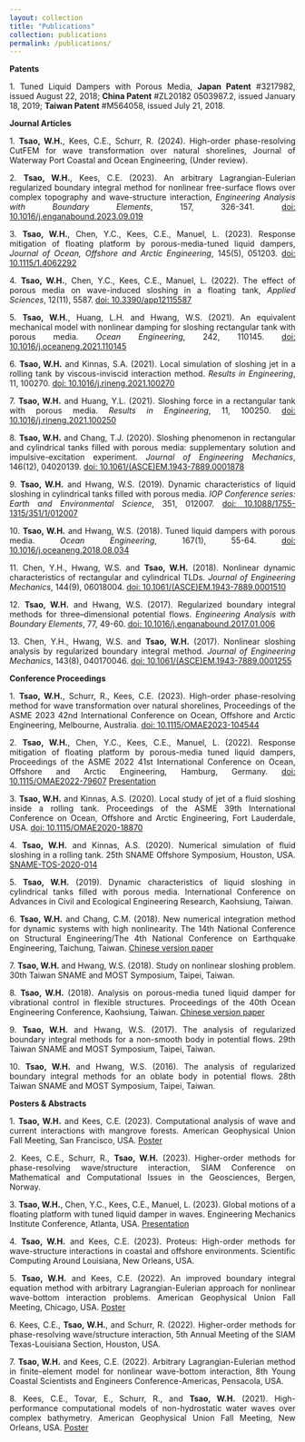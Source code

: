 ```yaml
---
layout: collection
title: "Publications"
collection: publications
permalink: /publications/
---
```


**Patents**
<p style="text-align: justify;">
1.	Tuned Liquid Dampers with Porous Media, <strong>Japan Patent</strong> #3217982, issued August 22, 2018; <strong>China Patent</strong> #ZL20182 0503987.2, issued January 18, 2019; <strong>Taiwan Patent</strong> #M564058, issued July 21, 2018.
</p>

**Journal Articles**
<p style="text-align: justify;">
1.	<strong>Tsao, W.H.</strong>, Kees, C.E., Schurr, R. (2024). High-order phase-resolving CutFEM for wave transformation over natural shorelines, Journal of Waterway Port Coastal and Ocean Engineering, (Under review).
</p>
<p style="text-align: justify;">
2.	<strong>Tsao, W.H.</strong>, Kees, C.E. (2023). An arbitrary Lagrangian-Eulerian regularized boundary integral method for nonlinear free-surface flows over complex topography and wave-structure interaction, <em>Engineering Analysis with Boundary Elements</em>, 157, 326-341. <a href="https://doi.org/10.1016/j.enganabound.2023.09.019" target="_blank">doi: 10.1016/j.enganabound.2023.09.019</a>
</p>
<p style="text-align: justify;">
3.	<strong>Tsao, W.H.</strong>, Chen, Y.C., Kees, C.E., Manuel, L. (2023). Response mitigation of floating platform by porous-media-tuned liquid dampers, <em>Journal of Ocean, Offshore and Arctic Engineering</em>, 145(5), 051203. <a href="https://doi.org/10.1115/1.4062292" target="_blank">doi: 10.1115/1.4062292</a>
</p>
<p style="text-align: justify;">
4.	<strong>Tsao, W.H.</strong>, Chen, Y.C., Kees, C.E., Manuel, L. (2022). The effect of porous media on wave-induced sloshing in a floating tank, <em>Applied Sciences</em>, 12(11), 5587. <a href="https://doi.org/10.3390/app12115587" target="_blank">doi: 10.3390/app12115587</a>
</p>
<p style="text-align: justify;">
5.	<strong>Tsao, W.H.</strong>, Huang, L.H. and Hwang, W.S. (2021). An equivalent mechanical model with nonlinear damping for sloshing rectangular tank with porous media. <em>Ocean Engineering</em>, 242, 110145. <a href="https://doi.org/10.1016/j.oceaneng.2021.110145" target="_blank">doi: 10.1016/j.oceaneng.2021.110145</a>
</p>
<p style="text-align: justify;">
6.	<strong>Tsao, W.H.</strong> and Kinnas, S.A. (2021). Local simulation of sloshing jet in a rolling tank by viscous-inviscid interaction method. <em>Results in Engineering</em>, 11, 100270. <a href="https://doi.org/10.1016/j.rineng.2021.100270" target="_blank">doi: 10.1016/j.rineng.2021.100270</a>
</p>
<p style="text-align: justify;">
7.	<strong>Tsao, W.H.</strong> and Huang, Y.L. (2021). Sloshing force in a rectangular tank with porous media. <em>Results in Engineering</em>, 11, 100250. <a href="https://doi.org/10.1016/j.rineng.2021.100250" target="_blank">doi: 10.1016/j.rineng.2021.100250</a>
</p>
<p style="text-align: justify;">
8.	<strong>Tsao, W.H.</strong> and Chang, T.J. (2020). Sloshing phenomenon in rectangular and cylindrical tanks filled with porous media: supplementary solution and impulsive-excitation experiment. <em>Journal of Engineering Mechanics</em>, 146(12), 04020139. <a href="https://doi.org/10.1061/(ASCE)EM.1943-7889.0001878" target="_blank">doi: 10.1061/(ASCE)EM.1943-7889.0001878</a>
</p>
<p style="text-align: justify;">
9.	<strong>Tsao, W.H.</strong> and Hwang, W.S. (2019). Dynamic characteristics of liquid sloshing in cylindrical tanks filled with porous media. <em>IOP Conference series: Earth and Environmental Science</em>, 351, 012007. <a href="https://doi.org/10.1088/1755-1315/351/1/012007" target="_blank">doi: 10.1088/1755-1315/351/1/012007</a>
</p>
<p style="text-align: justify;">
10.	<strong>Tsao, W.H.</strong> and Hwang, W.S. (2018). Tuned liquid dampers with porous media. <em>Ocean Engineering</em>, 167(1), 55-64. <a href="https://doi.org/10.1016/j.oceaneng.2018.08.034" target="_blank">doi: 10.1016/j.oceaneng.2018.08.034</a>
</p>
<p style="text-align: justify;">
11.	Chen, Y.H., Hwang, W.S. and <strong>Tsao, W.H.</strong> (2018). Nonlinear dynamic characteristics of rectangular and cylindrical TLDs. <em>Journal of Engineering Mechanics</em>, 144(9), 06018004. <a href="https://doi.org/10.1061/(ASCE)EM.1943-7889.0001510" target="_blank">doi: 10.1061/(ASCE)EM.1943-7889.0001510</a>
</p>
<p style="text-align: justify;">
12.	<strong>Tsao, W.H.</strong> and Hwang, W.S. (2017). Regularized boundary integral methods for three–dimensional potential flows. <em>Engineering Analysis with Boundary Elements</em>, 77, 49-60. <a href="https://doi.org/10.1016/j.enganabound.2017.01.006" target="_blank">doi: 10.1016/j.enganabound.2017.01.006</a>
</p>
<p style="text-align: justify;">
13.	Chen, Y.H., Hwang, W.S. and <strong>Tsao, W.H.</strong> (2017). Nonlinear sloshing analysis by regularized boundary integral method. <em>Journal of Engineering Mechanics</em>, 143(8), 040170046. <a href="https://doi.org/10.1061/(ASCE)EM.1943-7889.0001255" target="_blank">doi: 10.1061/(ASCE)EM.1943-7889.0001255</a>
</p>

**Conference Proceedings**
<p style="text-align: justify;">
1.	<strong>Tsao, W.H.</strong>, Schurr, R., Kees, C.E. (2023). High-order phase-resolving method for wave transformation over natural shorelines, Proceedings of the ASME 2023 42nd International Conference on Ocean, Offshore and Arctic Engineering, Melbourne, Australia. <a href="https://asmedigitalcollection.asme.org/OMAE/proceedings-abstract/OMAE2023/86878/V005T06A003/1167130" target="_blank">doi: 10.1115/OMAE2023-104544</a>
</p>
<p style="text-align: justify;">
2.	<strong>Tsao, W.H.</strong>, Chen, Y.C., Kees, C.E., Manuel, L. (2022). Response mitigation of floating platform by porous-media tuned liquid dampers, Proceedings of the ASME 2022 41st International Conference on Ocean, Offshore and Arctic Engineering, Hamburg, Germany. <a href="https://asmedigitalcollection.asme.org/OMAE/proceedings-abstract/OMAE2022/85925/V007T08A046/1148039" target="_blank">doi: 10.1115/OMAE2022-79607</a> <a href="https://www.youtube.com/watch?v=NnJLMwM6nBs" target="_blank">Presentation</a>
</p>
<p style="text-align: justify;">
3.	<strong>Tsao, W.H.</strong> and Kinnas, A.S. (2020). Local study of jet of a fluid sloshing inside a rolling tank. Proceedings of the ASME 39th International Conference on Ocean, Offshore and Arctic Engineering, Fort Lauderdale, USA. <a href="https://asmedigitalcollection.asme.org/OMAE/proceedings-abstract/OMAE2020/84409/V008T08A014/1092955" target="_blank">doi: 10.1115/OMAE2020-18870</a>
</p>
<p style="text-align: justify;">
4.	<strong>Tsao, W.H.</strong> and Kinnas, A.S. (2020). Numerical simulation of fluid sloshing in a rolling tank. 25th SNAME Offshore Symposium, Houston, USA. <a href="https://onepetro.org/SNAMETOS/proceedings-abstract/TOS20/1-TOS20/D013S004R002/3740" target="_blank">SNAME-TOS-2020-014</a>
</p>
<p style="text-align: justify;">
5.	<strong>Tsao, W.H.</strong> (2019). Dynamic characteristics of liquid sloshing in cylindrical tanks filled with porous media. International Conference on Advances in Civil and Ecological Engineering Research, Kaohsiung, Taiwan.
</p>
<p style="text-align: justify;">
6.	<strong>Tsao, W.H.</strong> and Chang, C.M. (2018). New numerical integration method for dynamic systems with high nonlinearity. The 14th National Conference on Structural Engineering/The 4th National Conference on Earthquake Engineering, Taichung, Taiwan. <a href="/assets/pdf/seee_chinese_version.pdf" target="_blank">Chinese version paper</a>
</p>
<p style="text-align: justify;">
7.	<strong>Tsao, W.H.</strong> and Hwang, W.S. (2018). Study on nonlinear sloshing problem. 30th Taiwan SNAME and MOST Symposium, Taipei, Taiwan.
</p>
<p style="text-align: justify;">
8.	<strong>Tsao, W.H.</strong> (2018). Analysis on porous-media tuned liquid damper for vibrational control in flexible structures. Proceedings of the 40th Ocean Engineering Conference, Kaohsiung, Taiwan. <a href="/assets/pdf/coe_chinese_version.pdf" target="_blank">Chinese version paper</a>
</p>
<p style="text-align: justify;">
9.	<strong>Tsao, W.H.</strong> and Hwang, W.S. (2017). The analysis of regularized boundary integral methods for a non-smooth body in potential flows. 29th Taiwan SNAME and MOST Symposium, Taipei, Taiwan.
</p>
<p style="text-align: justify;">
10.	<strong>Tsao, W.H.</strong> and Hwang, W.S. (2016). The analysis of regularized boundary integral methods for an oblate body in potential flows. 28th Taiwan SNAME and MOST Symposium, Taipei, Taiwan.
</p>

**Posters & Abstracts**
<p style="text-align: justify;">
1.	<strong>Tsao, W.H.</strong> and Kees, C.E. (2023). Computational analysis of wave and current interactions with mangrove forests. American Geophysical Union Fall Meeting, San Francisco, USA. <a href="/assets/pdf/agu23.pdf" target="_blank">Poster</a>
</p>
<p style="text-align: justify;">
2.	Kees, C.E., Schurr, R., <strong>Tsao, W.H.</strong> (2023). Higher-order methods for phase-resolving wave/structure interaction, SIAM Conference on Mathematical and Computational Issues in the Geosciences, Bergen, Norway.
</p>
<p style="text-align: justify;">
3.	<strong>Tsao, W.H.</strong>, Chen, Y.C., Kees, C.E., Manuel, L. (2023). Global motions of a floating platform with tuned liquid damper in waves. Engineering Mechanics Institute Conference, Atlanta, USA. <a href="https://www.youtube.com/watch?v=YyczDfapx2g" target="_blank">Presentation</a>
</p>
<p style="text-align: justify;">
4.	<strong>Tsao, W.H.</strong> and Kees, C.E. (2023). Proteus: High-order methods for wave-structure interactions in coastal and offshore environments. Scientific Computing Around Louisiana, New Orleans, USA.
</p>
<p style="text-align: justify;">
5.	<strong>Tsao, W.H.</strong> and Kees, C.E. (2022). An improved boundary integral equation method with arbitrary Lagrangian-Eulerian approach for nonlinear wave-bottom interaction problems. American Geophysical Union Fall Meeting, Chicago, USA. <a href="/assets/pdf/agu22.pdf" target="_blank">Poster</a>
</p>
<p style="text-align: justify;">
6.	Kees, C.E., <strong>Tsao, W.H.</strong>, and Schurr, R. (2022). Higher-order methods for phase-resolving wave/structure interaction, 5th Annual Meeting of the SIAM Texas-Louisiana Section, Houston, USA.
</p>
<p style="text-align: justify;">
7.	<strong>Tsao, W.H.</strong> and Kees, C.E. (2022). Arbitrary Lagrangian-Eulerian method in finite-element model for nonlinear wave-bottom interaction, 8th Young Coastal Scientists and Engineers Conference-Americas, Pensacola, USA.
</p>
<p style="text-align: justify;">
8.	Kees, C.E., Tovar, E., Schurr, R., and <strong>Tsao, W.H.</strong> (2021). High-performance computational models of non-hydrostatic water waves over complex bathymetry. American Geophysical Union Fall Meeting, New Orleans, USA. <a href="/assets/pdf/agu21.pdf" target="_blank">Poster</a>
</p>
